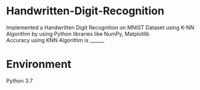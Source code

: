 # Handwritten-Digit-Recognition
Implemented a Handwritten Digit Recognition on MNIST Dataset using K-NN Algorithm by using Python libraries like NumPy, Matplotlib <br>
Accuracy using KNN Algorithm is ______

# Environment
Python 3.7
  
